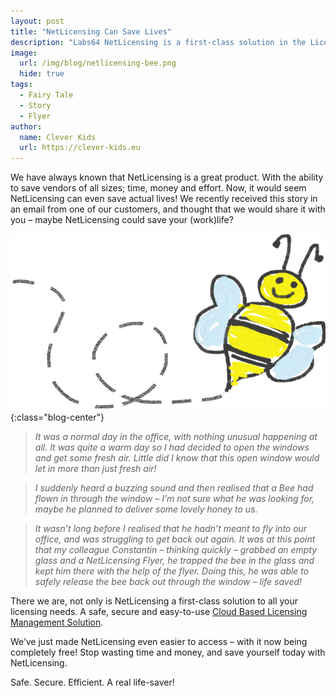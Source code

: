 ```yaml
---
layout: post
title: "NetLicensing Can Save Lives"
description: "Labs64 NetLicensing is a first-class solution in the Licensing-as-a-Service (LaaS) sector"
image:
  url: /img/blog/netlicensing-bee.png
  hide: true
tags:
  - Fairy Tale
  - Story
  - Flyer
author:
  name: Clever Kids
  url: https://clever-kids.eu
---
```


We have always known that NetLicensing is a great product. With the ability to save vendors of all sizes; time, money and effort. Now, it would seem NetLicensing can even save actual lives! We recently received this story in an email from one of our customers, and thought that we would share it with you – maybe NetLicensing could save your (work)life?

![NetLicensing Can Save Lives](/img/blog/netlicensing-bee.png "NetLicensing Can Save Lives"){:class="blog-center"}

> *It was a normal day in the office, with nothing unusual happening at all. It was quite a warm day so I had decided to open the windows and get some fresh air. Little did I know that this open window would let in more than just fresh air!*

> *I suddenly heard a buzzing sound and then realised that a Bee had flown in through the window – I’m not sure what he was looking for, maybe he planned to deliver some lovely honey to us.*

> *It wasn’t long before I realised that he hadn’t meant to fly into our office, and was struggling to get back out again. It was at this point that my colleague Constantin – thinking quickly – grabbed an empty glass and a NetLicensing Flyer, he trapped the bee in the glass and kept him there with the help of the flyer. Doing this, he was able to safely release the bee back out through the window – life saved!*

There we are, not only is NetLicensing a first-class solution to all your licensing needs. A safe, secure and easy-to-use [Cloud Based Licensing Management Solution](https://netlicensing.io).

We’ve just made NetLicensing even easier to access – with it now being completely free! Stop wasting time and money, and save yourself today with NetLicensing.

Safe. Secure. Efficient. A real life-saver!

